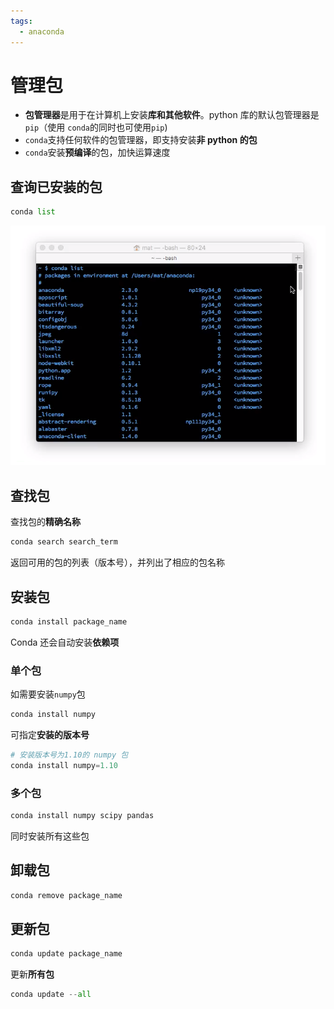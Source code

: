 ```yaml
---
tags:
  - anaconda
---
```


# 管理包
* **包管理器**是用于在计算机上安装**库和其他软件**。python 库的默认包管理器是`pip`（使用 `conda`的同时也可使用`pip`)
* `conda`支持任何软件的包管理器，即支持安装**非 python 的包**
* `conda`安装**预编译**的包，加快运算速度

## 查询已安装的包
```python
conda list
```
![show_installed_packages](./_v_images/_show_insta_1539260796_10436.png)

## 查找包
查找包的**精确名称**
```python
conda search search_term
```
返回可用的包的列表（版本号），并列出了相应的包名称

## 安装包
```python
conda install package_name
```
Conda 还会自动安装**依赖项**

### 单个包
如需要安装`numpy`包
```python
conda install numpy
```
可指定**安装的版本号**
```python
# 安装版本号为1.10的 numpy 包
conda install numpy=1.10
```

### 多个包
```python
conda install numpy scipy pandas
```
同时安装所有这些包

## 卸载包
```python
conda remove package_name
```

## 更新包
```python
conda update package_name
```
更新**所有包**
```python
conda update --all
```


